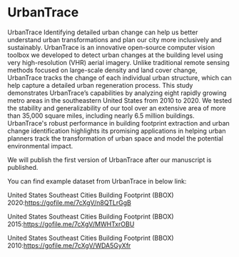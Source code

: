# UrbanTrace
UrbanTrace
Identifying detailed urban change can help us better understand urban transformations and plan our city more inclusively and sustainably. UrbanTrace is an innovative open-source computer vision toolbox we developed to detect urban changes at the building level using very high-resolution (VHR) aerial imagery. Unlike traditional remote sensing methods focused on large-scale density and land cover change, UrbanTrace tracks the change of each individual urban structure, which can help capture a detailed urban regeneration process. This study demonstrates UrbanTrace’s capabilities by analyzing eight rapidly growing metro areas in the southeastern United States from 2010 to 2020. We tested the stability and generalizability of our tool over an extensive area of more than 35,000 square miles, including nearly 6.5 million buildings. UrbanTrace's robust performance in building footprint extraction and urban change identification highlights its promising applications in helping urban planners track the transformation of urban space and model the potential environmental impact.

We will publish the first version of UrbanTrace after our manuscript is published.

You can find example dataset from UrbanTrace in below link:

United States Southeast Cities Building Footprint (BBOX) 2020:https://gofile.me/7cXgV/n8QTLrGgB

United States Southeast Cities Building Footprint (BBOX) 2015:https://gofile.me/7cXgV/MWHTxrOBU

United States Southeast Cities Building Footprint (BBOX) 2010:https://gofile.me/7cXgV/WDA5GyXfr
